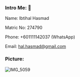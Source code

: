 ### Intro Me: 👋
Name: Ibtihal Hasmad

Matric No: 274790

Phone: +601111142037 (WhatsApp)

Email: hal.hasmad@gmail.com


### Picture:

![IMG_5059](https://user-images.githubusercontent.com/78009211/198646633-724bb2ae-ba6f-43d0-b7eb-7394a5c02f27.JPG)




